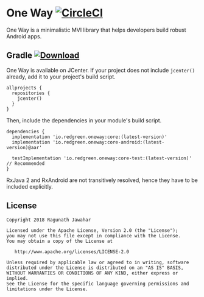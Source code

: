One Way [![CircleCI](https://circleci.com/bb/ragunathjawahar/one-way/tree/master.svg?style=svg)](https://circleci.com/bb/ragunathjawahar/one-way/tree/master)
===================
One Way is a minimalistic MVI library that helps developers build robust Android apps.

Gradle [![Download](https://api.bintray.com/packages/ragunathjawahar/red-green-io/oneway/images/download.svg)](https://bintray.com/ragunathjawahar/red-green-io/oneway/_latestVersion)
---------------------
One Way is available on JCenter. If your project does not include `jcenter()` already, add it to your project's build script.

    allprojects {
      repositories {
        jcenter()
      }
    }

Then, include the dependencies in your module's build script.

    dependencies {
      implementation 'io.redgreen.oneway:core:(latest-version)'
      implementation 'io.redgreen.oneway:core-android:(latest-version)@aar'

      testImplementation 'io.redgreen.oneway:core-test:(latest-version)' // Recommended
    }

RxJava 2 and RxAndroid are not transitively resolved, hence they have to be included explicitly.

License
---------------------

    Copyright 2018 Ragunath Jawahar

    Licensed under the Apache License, Version 2.0 (the "License");
    you may not use this file except in compliance with the License.
    You may obtain a copy of the License at

       http://www.apache.org/licenses/LICENSE-2.0

    Unless required by applicable law or agreed to in writing, software
    distributed under the License is distributed on an "AS IS" BASIS,
    WITHOUT WARRANTIES OR CONDITIONS OF ANY KIND, either express or implied.
    See the License for the specific language governing permissions and
    limitations under the License.
